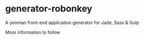 # generator-robonkey
A yeoman front-end application generator for Jade, Sass &amp; Gulp

More information to follow

